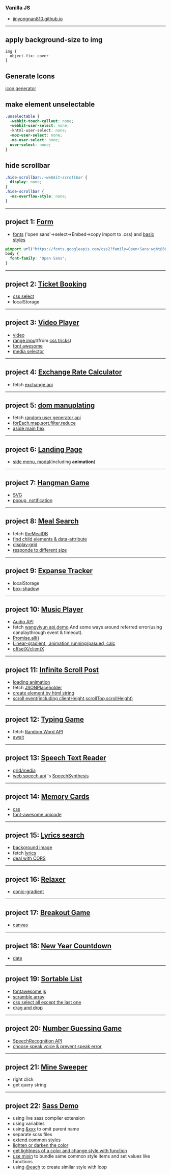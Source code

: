 ### Vanilla JS

- [jinyongnan810.github.io](https://jinyongnan810.github.io/Vanilla)

---

## apply background-size to img

```
img {
  object-fix: cover
}
```

## Generate Icons

[icon generator](https://favicon.io/favicon-generator/)

## make element unselectable

```css
.unselectable {
  -webkit-touch-callout: none;
  -webkit-user-select: none;
  -khtml-user-select: none;
  -moz-user-select: none;
  -ms-user-select: none;
  user-select: none;
}
```

## hide scrollbar

```css
.hide-scrollbar::-webkit-scrollbar {
  display: none;
}
.hide-scrollbar {
  -ms-overflow-style: none;
}
```

---

## project 1: [Form](https://github.com/jinyongnan810/Vanilla-JS-20/tree/master/Form-Validator)

- [fonts](https://fonts.google.com/) ('open sans'->select->Embed->copy import to .css) and [basic styles](https://github.com/jinyongnan810/Vanilla-JS-20/blob/master/style.css)

```css
@import url("https://fonts.googleapis.com/css2?family=Open+Sans:wght@300&display=swap");
body {
  font-family: "Open Sans";
}
```

---

## project 2: [Ticket Booking](https://github.com/jinyongnan810/Vanilla-JS-20/tree/master/Movie-Seat)

- [css select](https://github.com/jinyongnan810/Vanilla-JS-20/blob/master/Movie-Seat/style.css)
- localStorage

---

## project 3: [Video Player](https://github.com/jinyongnan810/Vanilla-JS-20/tree/master/Video)

- [video](https://github.com/jinyongnan810/Vanilla-JS-20/blob/master/Video/script.js)
- [range inpu](https://github.com/jinyongnan810/Vanilla-JS-20/blob/master/Video/css/progress.css)t(from [css tricks](https://css-tricks.com/))
- [font awesome](https://www.bootstrapcdn.com/fontawesome/)
- [media selector](https://github.com/jinyongnan810/Vanilla-JS-20/blob/master/Video/css/style.css)

---

## project 4: [Exchange Rate Calculator](https://github.com/jinyongnan810/Vanilla-JS-20/tree/master/Exchange-Rate-Calculator)

- fetch [exchange api](https://exchangeratesapi.io/)

---

## project 5: [dom manuplating](https://github.com/jinyongnan810/Vanilla-JS-20/tree/master/Dom-Methods)

- fetch [random user generator api](https://randomuser.me/)
- [forEach,map,sort,filter,reduce](https://github.com/jinyongnan810/Vanilla-JS-20/blob/master/Dom-Methods/script.js)
- [aside main flex](https://github.com/jinyongnan810/Vanilla-JS-20/blob/master/Dom-Methods/index.html)

---

## project 6: [Landing Page](https://github.com/jinyongnan810/Vanilla-JS-20/tree/master/Menu-Modal)

- [side menu, modal](https://github.com/jinyongnan810/Vanilla-JS-20/blob/master/Menu-Modal/style.css)(including **animation**)

---

## project 7: [Hangman Game](https://github.com/jinyongnan810/Vanilla-JS-20/tree/master/Hangman)

- [SVG](https://github.com/jinyongnan810/Vanilla-JS-20/blob/master/Hangman/index.html)
- [popup, notification](https://github.com/bradtraversy/vanillawebprojects/blob/master/hangman/style.css)

---

## project 8: [Meal Search](https://github.com/jinyongnan810/Vanilla-JS-20/tree/master/Meal-Search)

- fetch [theMealDB](https://www.themealdb.com/api.php)
- [find child elements & data-attribute](https://github.com/jinyongnan810/Vanilla-JS-20/blob/master/Meal-Search/script.js)
- [display:grid](https://github.com/jinyongnan810/Vanilla-JS-20/blob/master/Meal-Search/style.css)
- [responde to different size](https://github.com/jinyongnan810/Vanilla-JS-20/blob/master/Meal-Search/style.css)

---

## project 9: [Expanse Tracker](https://github.com/jinyongnan810/Vanilla-JS-20/tree/master/Exapanse-Tracker)

- localStorage
- [box-shadow](https://github.com/jinyongnan810/Vanilla-JS-20/blob/master/Exapanse-Tracker/style.css)

---

## project 10: [Music Player](https://github.com/jinyongnan810/Vanilla-JS-20/tree/master/Music-Player)

- [Audio API](https://developer.mozilla.org/en-US/docs/Web/HTML/Element/audio)
- fetch [wangyiyun api](https://zhuanlan.zhihu.com/p/30246788),[demo](https://api.imjad.cn/cloudmusic/?type=song&id=28638902&userid=320236160).And some ways around referred error(using canplaythrough event & timeout).
- [Promise.all()](https://stackoverflow.com/questions/37576685/using-async-await-with-a-foreach-loop)
- [Linear-gradient , animation running/pasued, calc](https://github.com/jinyongnan810/Vanilla-JS-20/blob/master/Music-Player/style.css)
- [offsetX/clientX](https://github.com/jinyongnan810/Vanilla-JS-20/blob/master/Music-Player/script.js)

---

## project 11: [Infinite Scroll Post](https://github.com/jinyongnan810/Vanilla-JS-20/tree/master/Infinite-Scroll)

- [loading animation](https://github.com/jinyongnan810/Vanilla-JS-20/blob/master/Infinite-Scroll/style.css)
- fetch [JSONPlaceholder](https://jsonplaceholder.typicode.com/)
- [create element by html string](https://github.com/jinyongnan810/Vanilla-JS-20/blob/master/Infinite-Scroll/script.js)
- [scroll event(including clientHeight,scrollTop,scrollHeight)](https://github.com/jinyongnan810/Vanilla-JS-20/blob/master/Infinite-Scroll/script.js)

---

## project 12: [Typing Game](https://github.com/jinyongnan810/Vanilla-JS-20/tree/master/Typing-Game)

- fetch [Random Word API](https://random-word-api.herokuapp.com/home)
- [await](https://github.com/jinyongnan810/Vanilla-JS-20/blob/master/Typing-Game/script.js)

---

## project 13: [Speech Text Reader](https://github.com/jinyongnan810/Vanilla-JS-20/tree/master/Speech-Text-Reader)

- [grid/media](https://github.com/jinyongnan810/Vanilla-JS-20/blob/master/Speech-Text-Reader/style.css)
- [web speech api](https://developer.mozilla.org/en-US/docs/Web/API/Web_Speech_API) 's [SpeechSynthesis](https://developer.mozilla.org/en-US/docs/Web/API/SpeechSynthesis)

---

## project 14: [Memory Cards](https://github.com/jinyongnan810/Vanilla-JS-20/tree/master/Memory-Cards)

- [css](https://github.com/jinyongnan810/Vanilla-JS-20/blob/master/Memory-Cards/style.css)
- [font-awesome unicode](https://fontawesome.com/icons?d=gallery)

---

## project 15: [Lyrics search](https://github.com/jinyongnan810/Vanilla-JS-20/tree/master/Lyrics-Search)

- [background image](https://unsplash.com/)
- fetch [lyrics](https://api.lyrics.ovh/suggest/abc)
- [deal with CORS ](https://github.com/jinyongnan810/Vanilla-JS-20/blob/master/Lyrics-Search/script.js)

---

## project 16: [Relaxer](https://github.com/jinyongnan810/Vanilla-JS-20/tree/master/Relaxer)

- [conic-gradient](https://github.com/jinyongnan810/Vanilla-JS-20/blob/master/Relaxer/style.css)

---

## project 17: [Breakout Game](https://github.com/jinyongnan810/Vanilla-JS-20/tree/master/Breakout-Game)

- [canvas](https://github.com/jinyongnan810/Vanilla-JS-20/blob/master/Breakout-Game/script.js)

---

## project 18: [New Year Countdown](https://github.com/jinyongnan810/Vanilla-JS-20/tree/master/NewYear-CountDown)

- [date](https://github.com/jinyongnan810/Vanilla-JS-20/blob/master/NewYear-CountDown/script.js)

---

## project 19: [Sortable List](https://github.com/jinyongnan810/Vanilla-JS-20/tree/master/Sortable-List)

- [fontawesome js](https://cdnjs.com/libraries/font-awesome)
- [scramble array](https://github.com/jinyongnan810/Vanilla-JS-20/blob/master/Sortable-List/script.js)
- [css select all except the last one](https://github.com/jinyongnan810/Vanilla-JS-20/blob/master/Sortable-List/style.css)
- [drag and drop](https://github.com/jinyongnan810/Vanilla-JS-20/blob/master/Sortable-List/script.js)

---

## project 20: [Number Guessing Game](https://github.com/jinyongnan810/Vanilla-JS-20/tree/master/Number-Guessing-Game)

- [SpeechRecognition API](https://developer.mozilla.org/en-US/docs/Web/API/SpeechRecognition)
- [choose speak voice & prevent speak error](https://github.com/jinyongnan810/Vanilla-JS-20/blob/master/Number-Guessing-Game/script.js)

---

## project 21: [Mine Sweeper](https://github.com/jinyongnan810/jinyongnan810.github.io/tree/master/Vanilla/Mine-Sweeper)

- right click
- get query string

---

## project 22: [Sass Demo](https://github.com/jinyongnan810/jinyongnan810.github.io/tree/master/Vanilla/Sass-Demo)

- using live sass compiler extension
- using variables
- using [&xxx](https://github.com/jinyongnan810/jinyongnan810.github.io/blob/master/Vanilla/Sass-Demo/sass/style.scss) to omit parent name
- separate scss files
- [extend common styles](https://github.com/jinyongnan810/jinyongnan810.github.io/blob/master/Vanilla/Sass-Demo/sass/_buttons.scss)
- [lighten or darken the color](https://github.com/jinyongnan810/jinyongnan810.github.io/blob/master/Vanilla/Sass-Demo/sass/_buttons.scss)
- [get lightness of a color and change style with function](https://github.com/jinyongnan810/jinyongnan810.github.io/blob/master/Vanilla/Sass-Demo/sass/_config.scss)
- [use mixin](https://github.com/jinyongnan810/jinyongnan810.github.io/blob/master/Vanilla/Sass-Demo/sass/_config.scss) to bundle same common style items and set values like functions
- using [@each](https://github.com/jinyongnan810/jinyongnan810.github.io/blob/master/Vanilla/Sass-Demo/sass/_utilities.scss) to create similar style with loop
